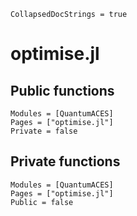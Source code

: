 ```@meta
CollapsedDocStrings = true
```

# optimise.jl

## Public functions

```@autodocs; canonical = false
Modules = [QuantumACES]
Pages = ["optimise.jl"]
Private = false
```

## Private functions

```@autodocs
Modules = [QuantumACES]
Pages = ["optimise.jl"]
Public = false
```